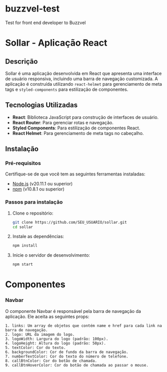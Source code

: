 # buzzvel-test

Test for front end developer to Buzzvel

# Sollar - Aplicação React

## Descrição

Sollar é uma aplicação desenvolvida em React que apresenta uma interface de usuário responsiva, incluindo uma barra de navegação customizada. A aplicação é construída utilizando `react-helmet` para gerenciamento de meta tags e `styled-components` para estilização de componentes.

## Tecnologias Utilizadas

- **React**: Biblioteca JavaScript para construção de interfaces de usuário.
- **React Router**: Para gerenciar rotas e navegação.
- **Styled Components**: Para estilização de componentes React.
- **React Helmet**: Para gerenciamento de meta tags no cabeçalho.

## Instalação

### Pré-requisitos

Certifique-se de que você tem as seguintes ferramentas instaladas:

- [Node.js](https://nodejs.org/) (v20.11.1 ou superior)
- [npm](https://www.npmjs.com/) (v10.8.1 ou superior)

### Passos para instalação

1. Clone o repositório:

   ```bash
   git clone https://github.com/SEU_USUARIO/sollar.git
   cd sollar

   ```

2. Instale as dependências:

   ```bash
   npm install

   ```

3. Inicie o servidor de desenvolvimento:
   ```bash
   npm start
   ```

# Componentes

### Navbar

O componente Navbar é responsável pela barra de navegação da aplicação. Ele aceita as seguintes props:

    1. links: Um array de objetos que contém name e href para cada link na barra de navegação.
    2. logo: URL da imagem do logo.
    3. logoWidth: Largura do logo (padrão: 100px).
    4. logoHeight: Altura do logo (padrão: 50px).
    5. textColor: Cor do texto.
    6. backgroundColor: Cor de fundo da barra de navegação.
    7. numberTextColor: Cor do texto do número de telefone.
    8. callBtnColor: Cor do botão de chamada.
    9. callBtnHoverColor: Cor do botão de chamada ao passar o mouse.
